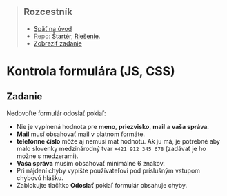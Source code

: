 <div class="hidden">

> ## Rozcestník
> - [Späť na úvod](../../README.md)
> - Repo: [Štartér](/../../tree/main/js-a-css/form-check), [Riešenie](/../../tree/solution/js-a-css/form-check).
> - [Zobraziť zadanie](riesenie.md)
</div>

# Kontrola formulára (JS, CSS)

## Zadanie

Nedovoľte formulár odoslať pokiaľ:
- Nie je vyplnená hodnota pre __meno__, __priezvisko__, __mail__ a __vaša správa__.
- __Mail__ musí obsahovať mail v platnom formáte.
- __telefónne číslo__ môže aj nemusí mat hodnotu. Ak ju má, je potrebné aby malo slovenky medzinárodný tvar `+421 912 345 678` (zadávať je ho možne s medzerami).
- __Vaša správa__ musím obsahovať minimálne 6 znakov.
- Pri nájdení chyby vypíšte používateľovi pod príslušným vstupom chybovú hlášku.
- Zablokujte tlačítko __Odoslať__ pokiaľ formulár obsahuje chyby.